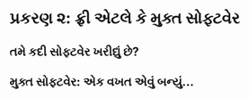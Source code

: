 પ્રકરણ ૨: ફ્રી એટલે કે મુક્ત સોફ્ટવેર
===============================

તમે કદી સોફ્ટવેર ખરીદ્યું છે?
----------------------

મુક્ત સોફ્ટવેર: એક વખત એવું બન્યું...
--------------------------------
